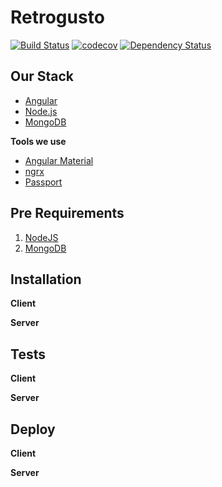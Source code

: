 # Retrogusto

[![Build Status][travis-image]][travis-url] [![codecov][codecov-image]][codecov-url] [![Dependency Status][dependency-ci-image]][dependency-ci-url]

## Our Stack

* [Angular](https://angular.io/)
* [Node.js](https://nodejs.org)
* [MongoDB](https://www.mongodb.com/)

**Tools we use**

* [Angular Material](https://material.angular.io/)
* [ngrx](https://github.com/ngrx)
* [Passport](http://passportjs.org/)

## Pre Requirements

1. [NodeJS](https://nodejs.org)
1. [MongoDB](https://www.mongodb.com)

## Installation

**Client**

**Server**

## Tests

**Client**

**Server**

## Deploy

**Client**

**Server**

[travis-image]: https://travis-ci.org/DavidBronfen/Retrogusto.svg?branch=master
[travis-url]: https://travis-ci.org/DavidBronfen/Retrogusto
[codecov-image]: https://codecov.io/gh/DavidBronfen/Retrogusto/branch/master/graph/badge.svg
[codecov-url]: https://codecov.io/gh/DavidBronfen/Retrogusto
[dependency-ci-image]: https://dependencyci.com/github/DavidBronfen/Retrogusto/badge
[dependency-ci-url]: https://dependencyci.com/github/DavidBronfen/Retrogusto
